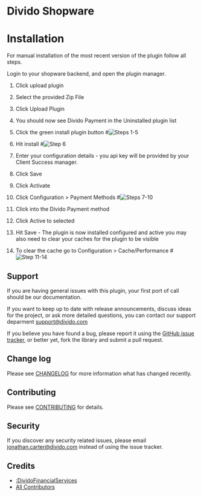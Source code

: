 # Divido Shopware

# Installation

For manual installation of the most recent version of the plugin follow all steps.

Login to your shopware backend, and open the plugin manager.

1. Click upload plugin
2. Select the provided Zip File
3. Click Upload Plugin
4. You should now see Divido Payment in the Uninstalled plugin list
5. Click the green install plugin button
#![Steps 1-5](https://s3-eu-west-1.amazonaws.com/content.divido.com/images/documentation/shopware/Step1-5.png)

6. Hit install
#![Step 6](https://s3-eu-west-1.amazonaws.com/content.divido.com/images/documentation/shopware/Step6.png)
7. Enter your configuration details - you api key will be provided by your Client Success manager.
8. Click Save
9. Click Activate
10. Click Configuration > Payment Methods
#![Steps 7-10](https://s3-eu-west-1.amazonaws.com/content.divido.com/images/documentation/shopware/Step7-10.png)

11. Click into the Divido Payment method
12. Click Active to selected
13. Hit Save - The plugin is now installed configured and active you may also need to clear your caches for the plugin to be visible 
14. To clear the cache go to Configuration > Cache/Performance 
#![Step 11-14](https://s3-eu-west-1.amazonaws.com/content.divido.com/images/documentation/shopware/Step11-14.png)


## Support

If you are having general issues with this plugin, your first port of call should be our documentation.

If you want to keep up to date with release announcements, discuss ideas for the project,
or ask more detailed questions, you can contact our support deparment support@divido.com

If you believe you have found a bug, please report it using the [GitHub issue tracker](https://github.com/DividoFinancialServices/divido-shopware/issues),
or better yet, fork the library and submit a pull request.

## Change log

Please see [CHANGELOG](CHANGELOG.md) for more information what has changed recently.

## Contributing

Please see [CONTRIBUTING](CONTRIBUTING.md) for details.

## Security

If you discover any security related issues, please email jonathan.carter@divido.com instead of using the issue tracker.

## Credits

- [:DividoFinancialServices](https://github.com/DividoFinancialServices)
- [All Contributors](../../contributors)

